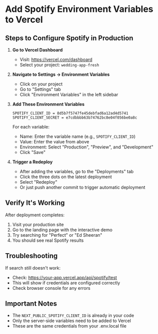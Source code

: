 # Add Spotify Environment Variables to Vercel

## Steps to Configure Spotify in Production

1. **Go to Vercel Dashboard**
   - Visit: https://vercel.com/dashboard
   - Select your project: `wedding-app-fresh`

2. **Navigate to Settings → Environment Variables**
   - Click on your project
   - Go to "Settings" tab
   - Click "Environment Variables" in the left sidebar

3. **Add These Environment Variables**

   ```
   SPOTIFY_CLIENT_ID = 8d5b7f5747fe45debfad6a12ad4d5741
   SPOTIFY_CLIENT_SECRET = e7cdbbbb63b74762bc8e04f056be0a8c
   ```

   For each variable:
   - Name: Enter the variable name (e.g., `SPOTIFY_CLIENT_ID`)
   - Value: Enter the value from above
   - Environment: Select "Production", "Preview", and "Development"
   - Click "Save"

4. **Trigger a Redeploy**
   - After adding the variables, go to the "Deployments" tab
   - Click the three dots on the latest deployment
   - Select "Redeploy"
   - Or just push another commit to trigger automatic deployment

## Verify It's Working

After deployment completes:
1. Visit your production site
2. Go to the landing page with the interactive demo
3. Try searching for "Perfect" or "Ed Sheeran"
4. You should see real Spotify results

## Troubleshooting

If search still doesn't work:
- Check: https://your-app.vercel.app/api/spotify/test
- This will show if credentials are configured correctly
- Check browser console for any errors

## Important Notes

- The `NEXT_PUBLIC_SPOTIFY_CLIENT_ID` is already in your code
- Only the server-side variables need to be added to Vercel
- These are the same credentials from your .env.local file